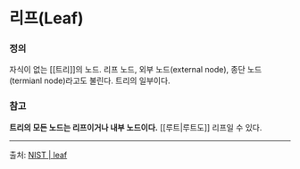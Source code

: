 # 리프(Leaf)

### 정의
자식이 없는 [[트리]]의 노드. 리프 노드, 외부 노드(external node), 종단 노드(termianl node)라고도 불린다. 트리의 일부이다.

### 참고
**트리의 모든 노드는 리프이거나 내부 노드이다.** [[루트|루트도]] 리프일 수 있다.

---
출처: [NIST | leaf](https://xlinux.nist.gov/dads/HTML/leaf.html)
